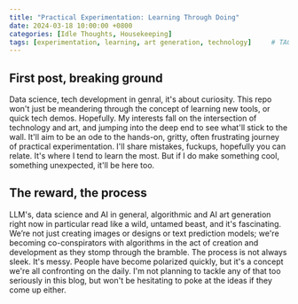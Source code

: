 ```yaml
---
title: "Practical Experimentation: Learning Through Doing"
date: 2024-03-18 10:00:00 +0800
categories: [Idle Thoughts, Housekeeping]
tags: [experimentation, learning, art generation, technology]     # TAG names should always be lowercase
---
```


## First post, breaking ground

Data science, tech development in genral, it's about curiosity. This repo won't just be meandering through the concept of learning new tools, or quick tech demos. Hopefully. My interests fall on the intersection of technology and art, and jumping into the deep end to see what'll stick to the wall. It'll aim to be an ode to the hands-on, gritty, often frustrating journey of practical experimentation. I'll share mistakes, fuckups, hopefully you can relate. It's where I tend to learn the most. But if I do make something cool, something unexpected, it'll be here too. 


## The reward, the process

LLM's, data science and AI in general, algorithmic and AI art generation right now in particular read like a wild, untamed beast, and it's fascinating. We’re not just creating images or designs or text prediction models; we're becoming co-conspirators with algorithms in the act of creation and development as they stomp through the bramble. The process is not always sleek. It's messy. People have become polarized quickly, but it's a concept we're all confronting on the daily. I'm not planning to tackle any of that too seriously in this blog, but won't be hesitating to poke at the ideas if they come up either. 